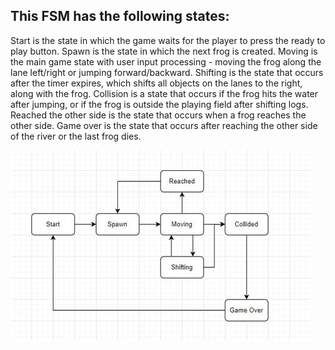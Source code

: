 ## This FSM has the following states:

Start is the state in which the game waits for the player to press the ready to play button.
Spawn is the state in which the next frog is created.
Moving is the main game state with user input processing - moving the frog along the lane left/right or jumping forward/backward.
Shifting is the state that occurs after the timer expires, which shifts all objects on the lanes to the right, along with the frog.
Collision is a state that occurs if the frog hits the water after jumping, or if the frog is outside the playing field after shifting logs.
Reached the other side is the state that occurs when a frog reaches the  other side.
Game over is the state that occurs after reaching the other side of the river or the last frog dies.

![frogger](frogger.JPG)